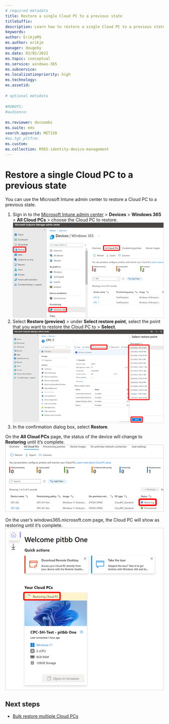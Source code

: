 ```yaml
---
# required metadata
title: Restore a single Cloud PC to a previous state
titleSuffix:
description: Learn how to restore a single Cloud PC to a previous state using the Microsoft Intune admin center.
keywords:
author: ErikjeMS 
ms.author: erikje
manager: dougeby
ms.date: 03/02/2022
ms.topic: conceptual
ms.service: windows-365
ms.subservice:
ms.localizationpriority: high
ms.technology:
ms.assetid: 

# optional metadata

#ROBOTS:
#audience:

ms.reviewer: docoombs
ms.suite: ems
search.appverid: MET150
#ms.tgt_pltfrm:
ms.custom: 
ms.collection: M365-identity-device-management
---
```


# Restore a single Cloud PC to a previous state

You can use the Microsoft Intune admin center to restore a Cloud PC to a previous state.

1. Sign in to the [Microsoft Intune admin center](https://go.microsoft.com/fwlink/?linkid=2109431) > **Devices** > **Windows 365** > **All Cloud PCs** > choose the Cloud PC to restore.
![Screenshot of choose a Cloud PC](./media/restore-single-cloud-pc/choose-cloud-pc.png)
2. Select **Restore (preview)** > under **Select restore point**, select the point that you want to restore the Cloud PC to > **Select**.
![Screenshot of selecting a restore point](./media/restore-single-cloud-pc/select-restore-point.png)
3. In the confirmation dialog box, select **Restore**.

On the **All Cloud PCs** page, the status of the device will change to **Restoring** until it’s complete.
![Screenshot of Cloud PC restore status](./media/restore-single-cloud-pc/restore-status.png)

On the user’s windows365.microsoft.com page, the Cloud PC will show as restoring until it’s complete.
![Screenshot of end user restore status](./media/restore-single-cloud-pc/end-user-restore-status.png)

<!-- ########################## -->
## Next steps

- [Bulk restore multiple Cloud PCs](restore-bulk.md)
